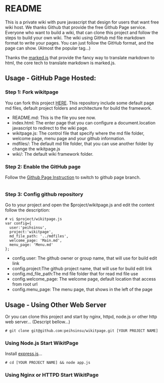 README
===

This is a private wiki with pure javascript that design for users that want free wiki host. We thanks Github that provide the free Github Page service. Everyone who want to build a wiki, that can clone this project and follow the steps to build your own wiki. The wiki using GitHub md file markdown format to write your pages. You can just follow the GitHub format, and the page can show. (Almost the popular tag...)

Thanks the [marked.js](https://github.com/chjj/marked) that provide the fancy way to translate markdown to html, the core tech to translate markdown is marked.js.

## Usage - GitHub Page Hosted:

### Step 1: Fork wikitpage 

You can fork this project [HERE](https://github.com/peihsinsu/wikitpage/fork_select). 
This repository include some default page md files, default project folders and architecture for build the framework.

* README.md: This is the file you see now.
* index.html: The enter page that you can configure a document.location javascript to redirect to the wiki page.
* wikitpage.js: The control file that specify where the md file folder, welcome page, menu page and your github information.
* mdfiles/: The default md file folder, that you can use another folder by change the wikitpage.js
* wiki/: The default wiki framework folder.

### Step 2: Enable the GitHub page

Follow the [Github Page Instruction](https://help.github.com/articles/creating-project-pages-manually) to switch to github page branch.

```

```

### Step 3: Config github repository

Go to your project and open the $project/wikitpage.js and edit the content follow the description:

```
# vi $project/wikitpage.js
var config={
  user:'peihsinsu',
  project:'wikitpage',
  md_file_path: '../mdfiles',
  welcome_page: 'Main.md',
  menu_page: 'Menu.md'
};
```

* config.user: The github owner or group name, that will use for build edit link
* config.project:The github project name, that will use for build edit link
* config.md_file_path:The md file folder that for read md file use
* config.welcome_page: The welcome page, default location that access from root url
* config.menu_page: The menu page, that shows in the left of the page

### 


## Usage - Using Other Web Server

Or you can clone this project and start by nginx, httpd, node.js or other http web server... (Descript bellow...)

```
# git clone git@github.com:peihsinsu/wikitpage.git [YOUR PROJECT NAME]
```

### Using Node.js Start WikitPage

Install [express.js](http://expressjs.com/)...

```
# cd [YOUR PROJECT NAME] && node app.js
```

### Using Nginx or HTTPD Start WikitPage

